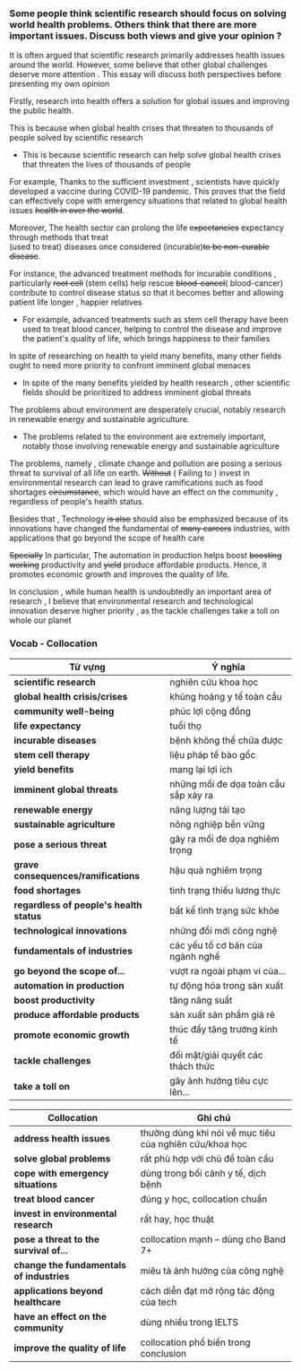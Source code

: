 
###  Some people think scientific research should focus on solving world health problems. Others think that there are more important issues. Discuss both views and give your opinion ?



It is often argued that scientific research primarily addresses health issues around the world. However, some believe that other global challenges deserve more attention . This essay will discuss both perspectives before presenting my own opinion 


Firstly, research into health offers a solution for global issues and improving the public health. 

This is because when global health crises that threaten to thousands of people solved by scientific research 

-  This is because scientific research can help solve global health crises that threaten the lives of thousands of people 

For example, Thanks to the sufficient investment , scientists have quickly developed a vaccine during COVID-19 pandemic. This proves that the field can effectively cope with emergency situations that related to global health issues ~~health in over the world~~. 

Moreover, The health sector can prolong the life ~~expectancies~~ expectancy through methods that treat  
(used to treat)  diseases once considered (incurable)~~to be non-curable disease~~. 

For instance, the advanced treatment methods for incurable conditions , particularly ~~root cell~~ (stem cells) help rescue ~~blood-cancel~~( blood-cancer) contribute to control disease status so that it becomes better and allowing patient life longer , happier relatives

- For example, advanced treatments such as stem cell therapy have been used to treat blood cancer, helping to control the disease and improve the patient's quality of life, which brings happiness to their families 

In spite of researching on health to yield many benefits,  many other fields ought to need more priority to confront imminent global menaces 

- In spite of  the many benefits yielded by health research , other scientific fields should be prioritized to address imminent global threats

The problems about environment are desperately crucial, notably research in renewable energy and sustainable agriculture.

- The problems related to the environment are extremely important, notably those involving renewable energy and sustainable agriculture 


The problems, namely , climate change and pollution are posing a serious threat to survival of all  life on earth. ~~Without~~ ( Failing to ) invest in environmental research can lead to grave ramifications such as food shortages ~~circumstance~~, which would have an effect on the community , regardless of people's health status. 

Besides that , Technology ~~is also~~ should also be emphasized because of its innovations have changed the fundamental of ~~many careers~~ industries, with applications that go beyond the scope of health care


~~Specially~~ In particular, The automation in production helps boost ~~boosting~~ ~~working~~ productivity and ~~yield~~ produce affordable products. Hence, it promotes economic growth and improves the quality of life.

In conclusion , while human health is undoubtedly an important area of research , I believe that environmental research and technological innovation deserve higher priority , as the tackle challenges take a toll on whole our planet


### Vocab - Collocation 

| Từ vựng                                  | Ý nghĩa                              |
| ---------------------------------------- | ------------------------------------ |
| **scientific research**                  | nghiên cứu khoa học                  |
| **global health crisis/crises**          | khủng hoảng y tế toàn cầu            |
| **community well-being**                 | phúc lợi cộng đồng                   |
| **life expectancy**                      | tuổi thọ                             |
| **incurable diseases**                   | bệnh không thể chữa được             |
| **stem cell therapy**                    | liệu pháp tế bào gốc                 |
| **yield benefits**                       | mang lại lợi ích                     |
| **imminent global threats**              | những mối đe dọa toàn cầu sắp xảy ra |
| **renewable energy**                     | năng lượng tái tạo                   |
| **sustainable agriculture**              | nông nghiệp bền vững                 |
| **pose a serious threat**                | gây ra mối đe dọa nghiêm trọng       |
| **grave consequences/ramifications**     | hậu quả nghiêm trọng                 |
| **food shortages**                       | tình trạng thiếu lương thực          |
| **regardless of people's health status** | bất kể tình trạng sức khỏe           |
| **technological innovations**            | những đổi mới công nghệ              |
| **fundamentals of industries**           | các yếu tố cơ bản của ngành nghề     |
| **go beyond the scope of...**            | vượt ra ngoài phạm vi của...         |
| **automation in production**             | tự động hóa trong sản xuất           |
| **boost productivity**                   | tăng năng suất                       |
| **produce affordable products**          | sản xuất sản phẩm giá rẻ             |
| **promote economic growth**              | thúc đẩy tăng trưởng kinh tế         |
| **tackle challenges**                    | đối mặt/giải quyết các thách thức    |
| **take a toll on**                       | gây ảnh hưởng tiêu cực lên...        |

| Collocation                               | Ghi chú                                                 |
| ----------------------------------------- | ------------------------------------------------------- |
| **address health issues**                 | thường dùng khi nói về mục tiêu của nghiên cứu/khoa học |
| **solve global problems**                 | rất phù hợp với chủ đề toàn cầu                         |
| **cope with emergency situations**        | dùng trong bối cảnh y tế, dịch bệnh                     |
| **treat blood cancer**                    | đúng y học, collocation chuẩn                           |
| **invest in environmental research**      | rất hay, học thuật                                      |
| **pose a threat to the survival of...**   | collocation mạnh – dùng cho Band 7+                     |
| **change the fundamentals of industries** | miêu tả ảnh hưởng của công nghệ                         |
| **applications beyond healthcare**        | cách diễn đạt mở rộng tác động của tech                 |
| **have an effect on the community**       | dùng nhiều trong IELTS                                  |
| **improve the quality of life**           | collocation phổ biến trong conclusion                   |
